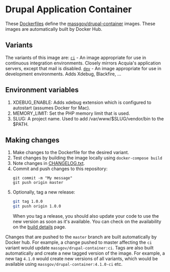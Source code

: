 Drupal Application Container
============================

These [Dockerfiles](https://docs.docker.com/engine/reference/builder/) define the [massgov/drupal-container](https://hub.docker.com/r/massgov/drupal-container) images.  These images are automatically built by Docker Hub.

Variants
--------
The variants of this image are:
  [`ci`](./ci/) - An image appropriate for use in continuous integration environments.  Closely mirrors Acquia's application servers, except that mail is disabled.
  [`dev`](./dev/) - An image appropriate for use in development environments.  Adds Xdebug, Blackfire, ...

Environment variables
------------------
1. XDEBUG_ENABLE: Adds xdebug extension which is configured to autostart (assumes Docker for Mac).
2. MEMORY_LIMIT: Set the PHP memory limit that is used.
3. SLUG: A project name. Used to add /var/www/$SLUG/vendor/bin to the $PATH.

Making changes
--------------

1. Make changes to the Dockerfile for the desired variant.
2. Test changes by building the image locally using `docker-compose build`
3. Note changes in [CHANGELOG.txt](./CHANGELOG.txt).
4. Commit and push changes to this repository: 
    ```
    git commit -m "My message"
    git push origin master
    ```
5. Optionally, tag a new release:
    ```bash
    git tag 1.0.0
    git push origin 1.0.0
    ```
    When you tag a release, you should also update your code to use the new version as soon as it's available.  You can check on the availability on the [build details](https://hub.docker.com/r/massgov/drupal-container/builds/) page.

Changes that are pushed to the `master` branch are built automatically by Docker hub.  For example, a change pushed to master affecting the `ci` variant would update `massgov/drupal-container:ci`.  Tags are also built automatically and create a new tagged version of the image.  For example, a new tag `4.1.0` would create new versions of all variants, which would be available using `massgov/drupal-container:4.1.0-ci` etc.